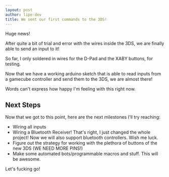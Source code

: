 ```yaml
---
layout: post
author: lipe-dev
title: We sent our first commands to the 3DS!
---
```


Huge news!

After quite a bit of trial and error with the wires inside the 3DS, we are finally able to send an input to it!

So far, I only soldered in wires for the D-Pad and the XABY buttons, for testing.

Now that we have a working arduino sketch that is able to read inputs from a gamecube controller and send them to the 3DS, we are almost there!

Words can't express how happy I'm feeling with this right now.

## Next Steps

Now that we got to this point, here are the next milestones I'll try reaching:

- Wiring all inputs
- Wiring a Bluetooth Receiver! That's right, I just changed the whole project! Now we will also support bluetooth controllers. Wish me luck.
- Figure out the strategy for working with the plethora of buttons of the new 3DS (WE NEED MORE PINS!)
- Make some automated bots/programmable macros and stuff. This will be awesome.

Let's fucking go!
